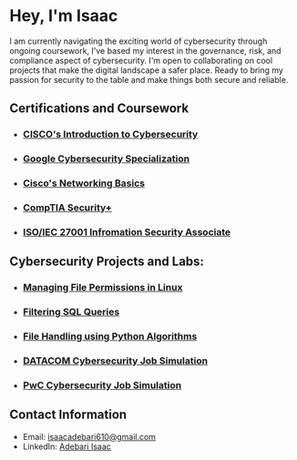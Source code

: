 # Hey, I'm Isaac

I am currently navigating the exciting world of cybersecurity through ongoing coursework, I've based my interest in the governance, risk, and compliance aspect of cybersecurity.  I'm open to collaborating on cool projects that make the digital landscape a safer place. Ready to bring my passion for security to the table and make things both secure and reliable.

## Certifications and Coursework

- ### [CISCO's Introduction to Cybersecurity](https://www.credly.com/badges/20980193-d114-40b7-b2a0-be9ae60c8140/linked_in?t=rwji93)
- ### [Google Cybersecurity Specialization](https://www.coursera.org/account/accomplishments/specialization/certificate/GVKDJR7KRBYW)
- ### [Cisco's Networking Basics](https://www.credly.com/badges/089892f8-982c-4ba4-8a66-a5fa921233ca/public_url)
- ### [CompTIA Security+](https://www.credly.com/badges/63c18ad7-905e-4926-aaee-56c1ca36b41e/public_url)
- ### [ISO/IEC 27001 Infromation Security Associate](https://www.skillfront.com/Badges/77666526928209)

## Cybersecurity Projects and Labs:

- ### [Managing File Permissions in Linux](https://github.com/mikeal-12/File-Permissions-in-Linux)
- ### [Filtering SQL Queries](https://github.com/mikeal-12/Apply-Filters-To-SQL-Queries)
- ### [File Handling using Python Algorithms](https://github.com/mikeal-12/File-handling-using-Python-algorithms)
- ### [DATACOM Cybersecurity Job Simulation](https://github.com/mikeal-12/datacom-cybersecurity-job-simulation)
- ### [PwC Cybersecurity Job Simulation](https://github.com/mikeal-12/pwc-cybersecurity-job-simulation)



<!--
### Project Name 2

- Description: Briefly describe the project and your role.
- Technologies Used: List the technologies or tools you used.
- Link: Provide a link to the project repository or any relevant documentation. -->

## Contact Information

- Email: isaacadebari610@gmail.com
- LinkedIn: [Adebari Isaac](https://www.linkedin.com/in/adebari-isaac)
